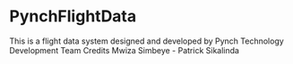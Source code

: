 # PynchFlightData
This is a flight data system designed and developed by Pynch Technology Development Team
Credits 
Mwiza Simbeye - Patrick Sikalinda
